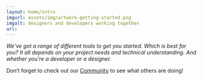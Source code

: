```yaml
---
layout: home/intro
imgurl: assets/img/artwork-getting-started.png
imgalt: designers and developers working together
url:
---
```


*We've got a range of different tools to get you started. Which is best for you? It all depends on your project needs and technical understanding. And whether you're a developer or a designer.*

Don’t forget to check out our [Community](/community) to see what others are doing!
